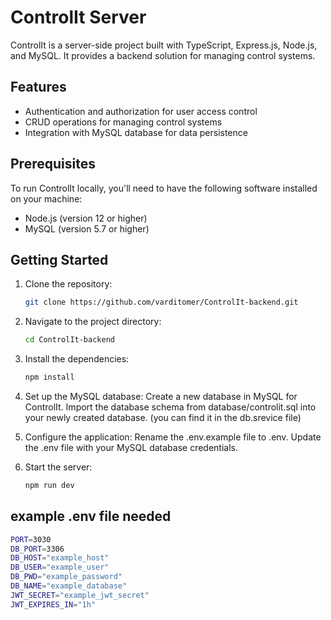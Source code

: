 # ControlIt Server

ControlIt is a server-side project built with TypeScript, Express.js, Node.js, and MySQL. It provides a backend solution for managing control systems.

## Features

- Authentication and authorization for user access control
- CRUD operations for managing control systems
- Integration with MySQL database for data persistence

## Prerequisites

To run ControlIt locally, you'll need to have the following software installed on your machine:

- Node.js (version 12 or higher)
- MySQL (version 5.7 or higher)

## Getting Started

1. Clone the repository:

   ```bash
   git clone https://github.com/varditomer/ControlIt-backend.git
   ```
2. Navigate to the project directory:

   ```bash
   cd ControlIt-backend
   ```
3. Install the dependencies:

   ```bash
   npm install
   ```
4. Set up the MySQL database:
  Create a new database in MySQL for ControlIt.
  Import the database schema from database/controlit.sql into your newly created database. (you can find it in the db.srevice file)

5. Configure the application:
  Rename the .env.example file to .env.
  Update the .env file with your MySQL database credentials.

6. Start the server:
   ```bash
   npm run dev
   ```

## example .env file needed
   ```bash
  PORT=3030
  DB_PORT=3306
  DB_HOST="example_host"
  DB_USER="example_user"
  DB_PWD="example_password"
  DB_NAME="example_database"
  JWT_SECRET="example_jwt_secret"
  JWT_EXPIRES_IN="1h"
   ```

